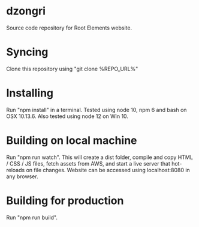 # dzongri
Source code repository for Root Elements website.

# Syncing
Clone this repository using "git clone %REPO_URL%"

# Installing
Run "npm install" in a terminal. Tested using node 10, npm 6 and bash on OSX 10.13.6. Also tested using node 12 on Win 10.

# Building on local machine
Run "npm run watch". This will create a dist folder, compile and copy HTML / CSS / JS files, fetch assets from AWS, and start a live server that hot-reloads on file changes. Website can be accessed using localhost:8080 in any browser.

# Building for production
Run "npm run build".

